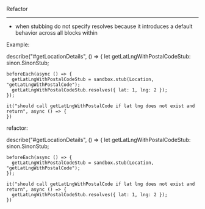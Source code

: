 Refactor

-------


- when stubbing do not specify resolves because it introduces a default behavior across all blocks within

Example:

  describe("#getLocationDetails", () => {
    let getLatLngWithPostalCodeStub: sinon.SinonStub;

    beforeEach(async () => {
      getLatLngWithPostalCodeStub = sandbox.stub(Location, "getLatLngWithPostalCode");
      getLatLngWithPostalCodeStub.resolves({ lat: 1, lng: 2 });
    });

    it("should call getLatLngWithPostalCode if lat lng does not exist and return", async () => {
    })

refactor:

  describe("#getLocationDetails", () => {
    let getLatLngWithPostalCodeStub: sinon.SinonStub;

    beforeEach(async () => {
      getLatLngWithPostalCodeStub = sandbox.stub(Location, "getLatLngWithPostalCode");
    });

    it("should call getLatLngWithPostalCode if lat lng does not exist and return", async () => {
      getLatLngWithPostalCodeStub.resolves({ lat: 1, lng: 2 });
    })